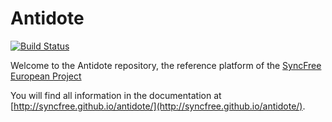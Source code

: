 Antidote
============
[![Build Status](https://travis-ci.org/SyncFree/antidote.svg?branch=master)](https://travis-ci.org/SyncFree/antidote)

Welcome to the Antidote repository, the reference platform of the [SyncFree European Project](https://syncfree.lip6.fr/)

You will find all information in the documentation at [http://syncfree.github.io/antidote/](http://syncfree.github.io/antidote/).

